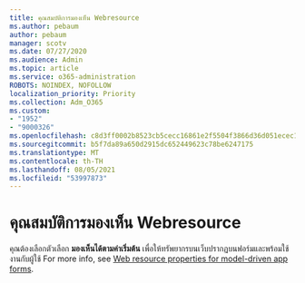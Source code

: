 ```yaml
---
title: คุณสมบัติการมองเห็น Webresource
ms.author: pebaum
author: pebaum
manager: scotv
ms.date: 07/27/2020
ms.audience: Admin
ms.topic: article
ms.service: o365-administration
ROBOTS: NOINDEX, NOFOLLOW
localization_priority: Priority
ms.collection: Adm_O365
ms.custom:
- "1952"
- "9000326"
ms.openlocfilehash: c8d3ff0002b8523cb5cecc16861e2f5504f3866d36d051ecec1592dba64fd423
ms.sourcegitcommit: b5f7da89a650d2915dc652449623c78be6247175
ms.translationtype: MT
ms.contentlocale: th-TH
ms.lasthandoff: 08/05/2021
ms.locfileid: "53997873"
---
```

# <a name="webresource-visibility-property"></a>คุณสมบัติการมองเห็น Webresource

คุณต้องเลือกตัวเลือก **มองเห็นได้ตามค่าเริ่มต้น** เพื่อให้ทรัพยากรบนเว็บปรากฏบนฟอร์มและพร้อมใช้งานกับผู้ใช้ For more info, see [Web resource properties for model-driven app forms](https://docs.microsoft.com/powerapps/maker/model-driven-apps/web-resource-properties-legacy).
